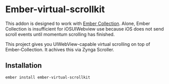 # Ember-virtual-scrollkit

This addon is designed to work with [Ember Collection](https://github.com/emberjs/ember-collection). Alone, Ember Collection is insufficient for iOSUIWebview use because iOS does not send scroll events until momentum scrolling has finished.

This project gives you UIWebView-capable virtual scrolling on top of Ember-Collection. It achives this via Zynga Scroller.

## Installation

```
ember install ember-virtual-scrollkit
```
